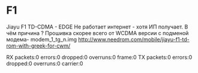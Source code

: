 F1
==

Jiayu F1 TD-CDMA - EDGE
Не работает интернет - хотя ИП получает.
В чём причина ?
Прошивка скорее всего от WCDMA версии с подменой модема-  modem_1_tg_n.img
http://www.needrom.com/mobile/jiayu-f1-td-rom-with-greek-for-cwm/


RX packets:0 errors:0 dropped:0 overruns:0 frame:0
TX packets:0 errors:0 dropped:0 overruns:0 carrier:0
